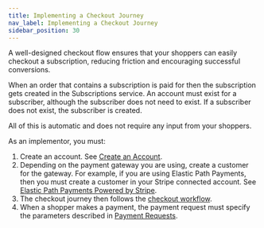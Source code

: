 ```yaml
---
title: Implementing a Checkout Journey 
nav_label: Implementing a Checkout Journey
sidebar_position: 30
---
```


A well-designed checkout flow ensures that your shoppers can easily checkout a subscription, reducing friction and encouraging successful conversions. 

When an order that contains a subscription is paid for then the subscription gets created in the Subscriptions service. An account must exist for a subscriber, although the subscriber does not need to exist. If a subscriber does not exist, the subscriber is created.

All of this is automatic and does not require any input from your shoppers.

As an implementor, you must:

1. Create an account. See [Create an Account](/docs/api/accounts/post-v-2-accounts).
1. Depending on the payment gateway you are using, create a customer for the gateway. For example, if you are using Elastic Path Payments, then you must create a customer in your Stripe connected account. See [Elastic Path Payments Powered by Stripe](/docs/payments).
1. The checkout journey then follows the [checkout workflow](/docs/api/carts/checkout). 
1. When a shopper makes a payment, the payment request must specify the parameters described in [Payment Requests](/docs/api/subscriptions/invoices#payment-requests).